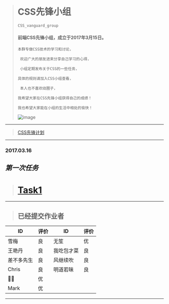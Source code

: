 >    # CSS先锋小组
>     CSS_vanguard_group
>                
> ####  前端CSS先锋小组，成立于2017年3月15日。
>
>     本群专做CSS技术的学习和讨论，
>
>      欢迎广大的朋友进来分享自己学习的心得，
>
>      小组定期发布关于CSS的一些任务，
>
>     具体的规则请加入CSS小组查看，
>
>      本人也不喜欢绕圈子，
>
>     我希望大家在CSS先锋小组获得自己的成绩！
>
>     我也希望大家能在小组的生活中相处的愉快！
>     
>      
>![image](http://mmbiz.qpic.cn/mmbiz_png/XDRSSguXlR4I0vO2ATzoNItYib7cibuaeicfc6iapXicSMWpDzjX6DyoDxUvicEzy5ktembrJajRYuRC42YuSbOIpOFw/640?wx_fmt=png&tp=webp&wxfrom=5&wx_lazy=1)
---
>[CSS先锋计划](https://mp.weixin.qq.com/s?__biz=MzI4ODA1MTMwOQ==&mid=2247483688&idx=1&sn=2af4588d4cffc50f4c7f4a0f2f7713d3&chksm=ebc5182adcb2913cb3e849fbafadd2f4944682b46d0fc3b555cfd812ece6f01efe9f54b241ae#rd)

---

### 2017.03.16

***第一次任务***
---
>#  [Task1](http://mp.weixin.qq.com/s/-fulS8uVqkhQ-SUKTu6yPQ)
---
>##  已经提交作业者
ID | 评价   |   ID | 评价
---|---     |---|---
雪梅 | 良   |无笙 | 优
王艳丹 | 良   |我吃包才菜 | 良
差不多先生|良  |风继续吹 | 良
Chris|良      | 明道若昧 | 良
🐝🐝|优      |
Mark|优       | 
>
---
>
>
